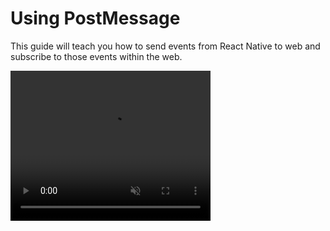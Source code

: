 # Using PostMessage

This guide will teach you how to send events from React Native to web and subscribe to those events within the web.

<video src="/post-message.mp4" width="320" height="240" muted autoplay loop />


## Installation
If you want, additional libraries are needed to define schemas.

Suggested schema libraries:

* [zod](https://github.com/colinhacks/zod)
* [valibot](https://github.com/fabian-hiller/valibot)

Please choose and use the library you prefer.

Follow the guidelines of each library for schema definition.

::: code-group

```sh [npm]
$ npm add @webview-bridge/web
```

```sh [pnpm]
$ pnpm add @webview-bridge/web zod
```

```sh [yarn]
$ yarn add @webview-bridge/web zod
```

:::



## React Native Part

In React Native, you need to define events in advance and export the types.

::: tip NOTE
Even if you don't define the event schema, you can use postMessage loosely. If the types are not important, you can skip them and just use postMessage.
:::


::: code-group

```tsx [only type]

import { createWebView, postMessageSchema } from "@webview-bridge/react-native";

const appPostMessageSchema = postMessageSchema({
  eventName1: {
    validate: (data) => data as string, // This is not recommended; please use validation libraries like zod or valibot.

  },
  eventName2: {
    validate: (value) => data as { message: string },  // This is not recommended; please use validation libraries like zod or valibot.
  },
});

// Export the event schema to be used in the web application
export type AppPostMessageSchema = typeof appPostMessageSchema;

// When you bridge a webview, a postMessage is extracted.
export const { postMessage } = createWebView({
  postMessageSchema: appPostMessageSchema, // Pass in the your schema. This is optional, so if the type doesn't matter to you, you don't need to include it.
  // ..
});


// usage
postMessage("eventName1", "test");
postMessage("eventName2", {
  message: "test",
});
```

```tsx [zod]
import { createWebView, postMessageSchema } from "@webview-bridge/react-native";
import { z } from "zod";

const appPostMessageSchema = postMessageSchema({
  eventName1: {
    validate: (data) => z.string().parse(data),
  },
  eventName2: {
    validate: (value) => {
      return z.object({ message: z.string() }).parse(value);
    },
  },
});

// Export the event schema to be used in the web application
export type AppPostMessageSchema = typeof appPostMessageSchema;

// When you bridge a webview, a postMessage is extracted.
export const { postMessage } = createWebView({
  postMessageSchema: appPostMessageSchema, // Pass in the your schema. This is optional, so if the type doesn't matter to you, you don't need to include it.
  // ..
});


// usage
postMessage("eventName1", "test");
postMessage("eventName2", {
  message: "test",
});
```

```tsx [valibot]
import { createWebView, postMessageSchema } from "@webview-bridge/react-native";
import * as v from "valibot";

const appPostMessageSchema = postMessageSchema({
  eventName1: {
    validate: (data) => {
      return v.parse(v.string(), value);
    }
  },
  eventName2: {
    validate: (value) => {
      return v.parse(v.object({ message: v.string() }), value);
    },
  }
});


// Export the event schema to be used in the web application
export type AppPostMessageSchema = typeof appPostMessageSchema;

// When you bridge a webview, a postMessage is extracted.
export const { postMessage } = createWebView({
  // ..
  postMessageSchema: appPostMessageSchema, // Pass in the your schema. This is optional, so if the type doesn't matter to you, you don't need to include it.
});

// usage
postMessage("eventName1", {
  message: "test",
});
postMessage("eventName2", "test");
```

:::

## Web Part
In the web part, as in the guide above, import the `AppPostMessageSchema` declared in React Native and pass it to the second generic of `linkBridge`.

::: tip NOTE
If you cannot import the type, you can leave the second generic empty, and it will still work loosely with the correct type.
:::

```tsx
import { linkBridge } from "@webview-bridge/web";
import type { AppBridge, AppPostMessageSchema } from ""; // Import the type 'appBridge' and 'appPostMessageSchema' declared in native

const bridge = linkBridge<AppBridge, AppPostMessageSchema>({
  // ..
});

const unsubscribe = bridge.addEventListener("eventName1", (data) => {
  window.alert(data.message);
});
unsubscribe(); // Unsubscribe from the event


const unsubscribe2 = bridge.addEventListener("eventName2", (message) => {
  window.alert(message);
});
unsubscribe2(); // Unsubscribe from the event
```


# Broadcast

Due to React Navigation and other factors, there can be multiple instances of a WebView. Sometimes, you may want to send messages to all WebView instances, while at other times, you may only want to target the last WebView instance (e.g., the top of the React Navigation stack).

To send a message to all WebView instances:
```ts
postMessage(..., ...); // Default is true
// or
postMessage(..., ..., { broadcast: true });
```

To send a message only to the last WebView instance:
```ts
postMessage(..., ..., { broadcast: false });
```